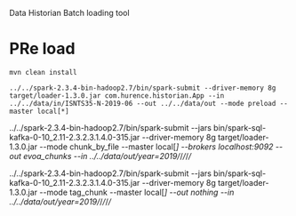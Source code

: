 


Data Historian Batch loading tool




# PRe load

    mvn clean install
    
    ../../spark-2.3.4-bin-hadoop2.7/bin/spark-submit --driver-memory 8g target/loader-1.3.0.jar com.hurence.historian.App --in ../../data/in/ISNTS35-N-2019-06 --out ../../data/out --mode preload --master local[*]
    
    
   ../../spark-2.3.4-bin-hadoop2.7/bin/spark-submit --jars bin/spark-sql-kafka-0-10_2.11-2.3.2.3.1.4.0-315.jar --driver-memory 8g target/loader-1.3.0.jar --mode chunk_by_file --master local[*] --brokers localhost:9092  --out evoa_chunks  --in ../../data/out/year=2019/*/*/*/*/*
   
   
   ../../spark-2.3.4-bin-hadoop2.7/bin/spark-submit --jars bin/spark-sql-kafka-0-10_2.11-2.3.2.3.1.4.0-315.jar --driver-memory 8g target/loader-1.3.0.jar --mode tag_chunk --master local[*] --out nothing --in ../../data/out/year=2019/*/*/*/*/*